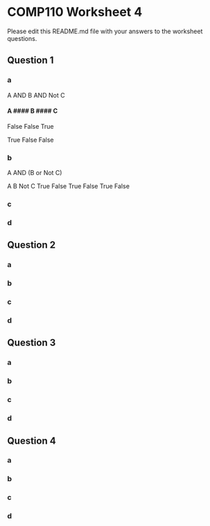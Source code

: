 # COMP110 Worksheet 4

Please edit this README.md file with your answers to the worksheet questions.

## Question 1

### a 
A AND B AND Not C

#### A        #### B        #### C

False        False         True

True          False        False

### b
A AND (B or Not C)

A            B             Not C
True         False         True
False        True          False

### c

            

### d

## Question 2

### a

### b

### c

### d

## Question 3

### a

### b

### c

### d

## Question 4

### a

### b

### c

### d

